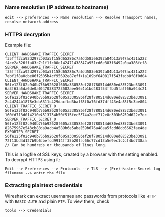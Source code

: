
### Name resolution (IP address to hostname)
```
edit --> preferences --> Name resolution --> Resolve transport names, resolve netwrork address
```

### HTTPS decryption
Example file:
``` 
CLIENT_HANDSHAKE_TRAFFIC_SECRET f35fff3ca92d297cb03a5f158d65286c7afdd583e6392a84b13a9f7ac431a222 f4ce2a326ffa83c7c1f1fc00e142471438547a951cd6e383f6492a0aa386fcf8
SERVER_HANDSHAKE_TRAFFIC_SECRET f35fff3ca92d297cb03a5f158d65286c7afdd583e6392a84b13a9f7ac431a222 7ebf1f8a0cbe86f2605b4cf95692e87eff41a109bf640817f543fedb8f8f0d04
CLIENT_HANDSHAKE_TRAFFIC_SECRET 56fe125f02c940b756b92628f605a330585ef28f780514d680ed88523be33091 6a3f63a5da6de0a09470383723582aee56e4b1bd483f54ffbd5fa5f66a044c21
SERVER_HANDSHAKE_TRAFFIC_SECRET 56fe125f02c940b756b92628f605a330585ef28f780514d680ed88523be33091 2c4d244b1878e3da8311c429dacfbd3baf68f0a76fd37dff43e4a88f5c3be804
CLIENT_TRAFFIC_SECRET_0 56fe125f02c940b756b92628f605a330585ef28f780514d680ed88523be33091 160fd713d014210e4513754b50f515fec5574a2eef712e8c303b6759d622e7ec
SERVER_TRAFFIC_SECRET_0 56fe125f02c940b756b92628f605a330585ef28f780514d680ed88523be33091 82675967e543cb88da9acb4a589b6e5abe159b676a48aa5fcdd8dd6662fae4de
EXPORTER_SECRET 56fe125f02c940b756b92628f605a330585ef28f780514d680ed88523be33091 72f13bd4d127b9b6dbefcd9914ff35b20fac66c77cd13a5e9ec1c2cf4bd738aa
// Can be hundreds or thousands of lines long.
```
This is a logfile of SSL keys, created by a browser with the setting enabled.
To decrypt HTTPS using it:
```
Edit --> Preferences --> Protocols --> TLS --> (Pre)-Master-Secret log filename --> enter the file.
```
### Extracting plaintext credentials
Wireshark can extract usernames and passwords from protocols like `HTTP` with `BASIC-AUTH` and plain `FTP`.
To view them, check
```
tools --> Credentials
```
